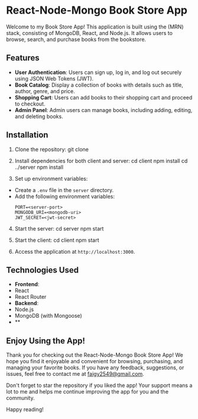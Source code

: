 # React-Node-Mongo Book Store App

Welcome to my Book Store App! This application is built using the (MRN) stack, consisting of MongoDB, React, and Node.js. 
It allows users to browse, search, and purchase books from the bookstore.

## Features

- **User Authentication**: Users can sign up, log in, and log out securely using JSON Web Tokens (JWT).
- **Book Catalog**: Display a collection of books with details such as title, author, genre, and price.
- **Shopping Cart**: Users can add books to their shopping cart and proceed to checkout.
- **Admin Panel**: Admin users can manage books, including adding, editing, and deleting books.

## Installation

1. Clone the repository:
git clone <repository-url>

2. Install dependencies for both client and server:
cd client
npm install
cd ../server
npm install

3. Set up environment variables:
- Create a `.env` file in the `server` directory.
- Add the following environment variables:
  ```
  PORT=<server-port>
  MONGODB_URI=<mongodb-uri>
  JWT_SECRET=<jwt-secret>
  ```

4. Start the server:
cd server
npm start

5. Start the client:
cd client
npm start

6. Access the application at `http://localhost:3000`.

## Technologies Used

- **Frontend**:
- React
- React Router
- **Backend**:
- Node.js
- MongoDB (with Mongoose)
- **

## Enjoy Using the App!

Thank you for checking out the React-Node-Mongo Book Store App! We hope you find it enjoyable and convenient for browsing, purchasing, and managing your favorite books. If you have any feedback, suggestions, or issues, feel free to contact me at faigy2549@gmail.com.

Don't forget to star the repository if you liked the app! Your support means a lot to me and helps me continue improving the app for you and the community.

Happy reading!




